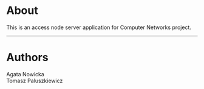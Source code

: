 About
===
This is an access node server application for Computer Networks project.

---

Authors
===

Agata Nowicka  
Tomasz Paluszkiewicz


